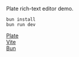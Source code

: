 Plate rich-text editor demo.
```
bun install
bun run dev
```
[Plate](https://platejs.org/)  
[Vite](https://vitejs.dev/)  
[Bun](https://bun.sh/)
